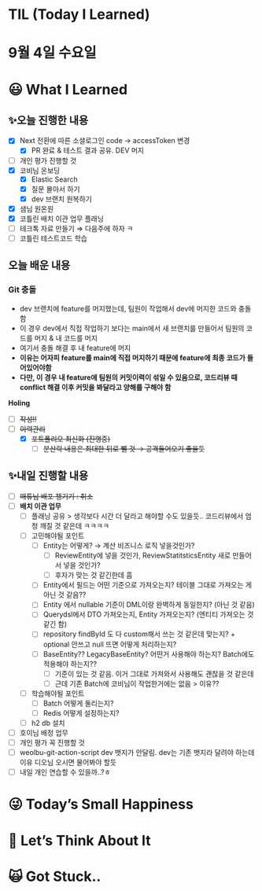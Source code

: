 # TIL (Today I Learned)

# 9월 4일 수요일

# 😃 What I Learned

## ✨오늘 진행한 내용

- [x]  Next 전환에 따른 소셜로그인 code → accessToken 변경
    - [x]  PR 완료 & 테스트 결과 공유. DEV 머지
- [ ]  개인 평가 진행할 것
- [x]  코비님 온보딩
    - [x]  Elastic Search
    - [x]  질문 몰아서 하기
    - [x]  dev 브랜치 원복하기
- [x]  샘님 원온원
- [x]  코틀린 배치 이관 업무 플래닝
- [ ]  테크톡 자료 만들기 ⇒ 다음주에 하자 ㅋ
- [ ]  코틀린 테스트코드 학습

## 오늘 배운 내용

### Git 충돌

- dev 브랜치에 feature를 머지했는데, 팀원이 작업해서 dev에 머지한 코드와 충돌함
- 이 경우 dev에서 직접 작업하기 보다는 main에서 새 브랜치를 만들어서 팀원의 코드를 머지 & 내 코드를 머지
- 여기서 충돌 해결 후 내 feature에 머지
- **이유는 어자피 feature를 main에 직접 머지하기 때문에 feature에 최종 코드가 들어있어야함**
- **다만, 이 경우 내 feature에 팀원의 커밋이력이 섞일 수 있음으로, 코드리뷰 때 conflict 해결 이후 커밋을 봐달라고 양해를 구해야 함**

**Holing**

- [ ]  ~~작성!!~~
- [ ]  ~~이력관리~~
    - [x]  ~~포트폴리오 최신화 (진행중)~~
        - [ ]  ~~분산락 내용은 최대한 뒤로 뺄 것 → 공격들어오기 좋을듯~~

## ✨내일 진행할 내용

- [ ]  ~~매튜님 배포 챙기기 : 취소~~
- [ ]  **배치 이관 업무**
    - [ ]  플래닝 공유 > 생각보다 시간 더 달라고 해야할 수도 있을듯.. 코드리뷰에서 엄청 깨질 것 같은데 ㅋㅋㅋㅋ
    - [ ]  고민해야될 포인트
        - [ ]  Entity는 어떻게? → 계산 비즈니스 로직 넣을것인가?
            - [ ]  ReviewEntity에 넣을 것인가, ReviewStatitsticsEntity 새로 만들어서 넣을 것인가?
            - [ ]  후자가 맞는 것 같긴한데 흠
        - [ ]  Entity에서 필드는 어떤 기준으로 가져오는지? 테이블 그대로 가져오는 게 아닌 것 같음??
        - [ ]  Entity 에서 nullable 기준이 DML이랑 완벽하게 동일한지? (아닌 것 같음)
        - [ ]  Querydsl에서 DTO 가져오는지, Entity 가져오는지? (엔티티 가져오는 것 같긴 함)
        - [ ]  repository findById 도 다 custom해서 쓰는 것 같은데 맞는지? + optional 안쓰고 null 뜨면 어떻게 처리하는지?
        - [ ]  BaseEntity?? LegacyBaseEntity? 어떤거 사용해야 하는지? Batch에도 적용해야 하는지??
            - [ ]  기준이 있는 것 같음. 이거 그대로 가져와서 사용해도 괜찮을 것 같은데
            - [ ]  근데 기존 Batch에 코비님이 작업한거에는 없음 > 이유??
    - [ ]  학습해야될 포인트
        - [ ]  Batch 어떻게 돌리는지?
        - [ ]  Redis 어떻게 설정하는지?
    - [ ]  h2 db 설치
- [ ]  호이님 배정 업무
- [ ]  개인 평가 꼭 진행할 것
- [ ]  weolbu-git-action-script dev 뱃지가 안달림. dev는 기존 뱃지라 달려야 하는데 이유 디오님 오시면 물어봐야 할듯
- [ ]  내일 개인 연습할 수 있을까..?ㅎ

# 😜 Today’s Small Happiness

# 🧐 Let’s Think About It

# 🙀 Got Stuck..